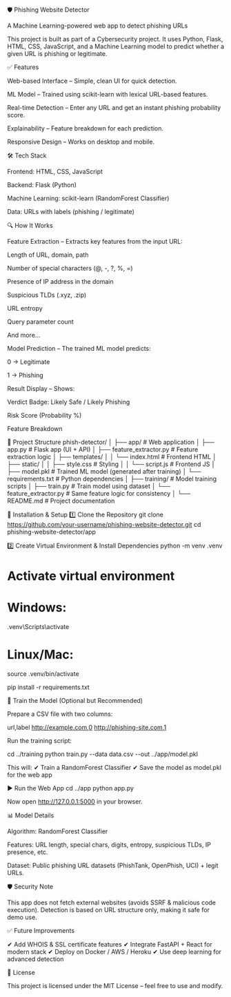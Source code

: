 🛡️ Phishing Website Detector

A Machine Learning-powered web app to detect phishing URLs

This project is built as part of a Cybersecurity project. It uses Python, Flask, HTML, CSS, JavaScript, and a Machine Learning model to predict whether a given URL is phishing or legitimate.

✅ Features

Web-based Interface – Simple, clean UI for quick detection.

ML Model – Trained using scikit-learn with lexical URL-based features.

Real-time Detection – Enter any URL and get an instant phishing probability score.

Explainability – Feature breakdown for each prediction.

Responsive Design – Works on desktop and mobile.

🛠️ Tech Stack

Frontend: HTML, CSS, JavaScript

Backend: Flask (Python)

Machine Learning: scikit-learn (RandomForest Classifier)

Data: URLs with labels (phishing / legitimate)

🔍 How It Works

Feature Extraction – Extracts key features from the input URL:

Length of URL, domain, path

Number of special characters (@, -, ?, %, =)

Presence of IP address in the domain

Suspicious TLDs (.xyz, .zip)

URL entropy

Query parameter count

And more...

Model Prediction – The trained ML model predicts:

0 → Legitimate

1 → Phishing

Result Display – Shows:

Verdict Badge: Likely Safe / Likely Phishing

Risk Score (Probability %)

Feature Breakdown

📂 Project Structure
phish-detector/
│
├── app/                     # Web application
│   ├── app.py               # Flask app (UI + API)
│   ├── feature_extractor.py # Feature extraction logic
│   ├── templates/
│   │   └── index.html       # Frontend HTML
│   ├── static/
│   │   ├── style.css        # Styling
│   │   └── script.js        # Frontend JS
│   ├── model.pkl            # Trained ML model (generated after training)
│   └── requirements.txt     # Python dependencies
│
├── training/                # Model training scripts
│   ├── train.py             # Train model using dataset
│   └── feature_extractor.py # Same feature logic for consistency
│
└── README.md                # Project documentation

🚀 Installation & Setup
1️⃣ Clone the Repository
git clone https://github.com/your-username/phishing-website-detector.git
cd phishing-website-detector/app

2️⃣ Create Virtual Environment & Install Dependencies
python -m venv .venv
# Activate virtual environment
# Windows:
.venv\Scripts\activate
# Linux/Mac:
source .venv/bin/activate

pip install -r requirements.txt

🧠 Train the Model (Optional but Recommended)

Prepare a CSV file with two columns:

url,label
http://example.com,0
http://phishing-site.com,1


Run the training script:

cd ../training
python train.py --data data.csv --out ../app/model.pkl


This will:
✔ Train a RandomForest Classifier
✔ Save the model as model.pkl for the web app

▶️ Run the Web App
cd ../app
python app.py


Now open http://127.0.0.1:5000
 in your browser.

📊 Model Details

Algorithm: RandomForest Classifier

Features: URL length, special chars, digits, entropy, suspicious TLDs, IP presence, etc.

Dataset: Public phishing URL datasets (PhishTank, OpenPhish, UCI) + legit URLs.

🛡️ Security Note

This app does not fetch external websites (avoids SSRF & malicious code execution).
Detection is based on URL structure only, making it safe for demo use.

✅ Future Improvements

✔ Add WHOIS & SSL certificate features
✔ Integrate FastAPI + React for modern stack
✔ Deploy on Docker / AWS / Heroku
✔ Use deep learning for advanced detection

📜 License

This project is licensed under the MIT License – feel free to use and modify.
